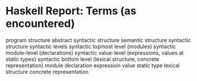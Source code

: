 # Haskell Report: Terms (as encountered)

program structure
abstract syntactic structure
semantic structure
syntactic structure
syntactic levels
syntactic topmost level (modules)
syntactic module-level (declarations)
syntactic value-level (expressions, values at static types)
syntactic bottom level (lexical structure, concrete representation)
module
declaration
expression
value
static type
lexical structure
concrete representation
